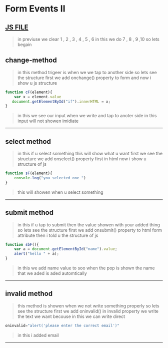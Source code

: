 # Form Events II
[JS FILE](../JS/81-Form-Event-II-method.js)
---
> in previuse we clear 1 , 2 , 3 , 4 , 5 , 6
in this we do 7 , 8 , 9 ,10
so lets begain
## change-method
> in this method trigeer is when we we tap to another side 
so lets see the structure first we add onchange() property to form and now i show u js structure
```javascript
function cF(element){
    var x = element.value
   document.getElementById("if").innerHTML = x;
}
```
> in this we see our input when we write and tap to anoter side in this input will not showen imidiate
---
## select method
> in this if u select something this will show what u want first we see the structure
we add onselect() property first in html now i show u structure of js
```javascript
function sF(element){
    console.log("you selected one ")
}
```
> this will showen when u select something
---
## submit method
> in this if u tap to submit then the value showen with your added thing 
so lets see the structure
first we add onsubmit() property to html form attribute then i told u the structure of js
```javascript
function sbF(){
    var a = document.getElementById("name").value;
    alert("hello " + a);
}
```
> in this we add name value to soo when the pop is shown the name that we aded is aded automtically
---
## invalid method 
> this method is showen when we not write something properly 
so lets see the structure
first we add oninvalid() in invalid property we write the text we want becouse in this we can write direct 
```javascript
oninvalid="alert('please enter the correct email')"
```
> in this i added email
---